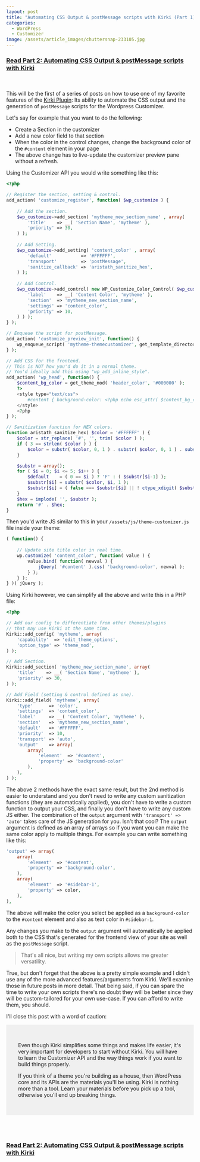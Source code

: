```yaml
---
layout: post
title: "Automating CSS Output & postMessage scripts with Kirki (Part 1)"
categories:
  - WordPress
  - Customizer
image: /assets/article_images/chuttersnap-233105.jpg
---
```


### [Read Part 2: Automating CSS Output & postMessage scripts with Kirki](http://aristath.github.io/wordpress/customizer/2017/07/04/customizer-output-part-2.html)
<br><br>
This will be the first of a series of posts on how to use one of my favorite features of the [Kirki Plugin](https://wordpress.org/plugins/kirki): Its ability to automate the CSS output and the generation of `postMessage` scripts for the Wordpress Customizer.

Let's say for example that you want to do the following:
* Create a Section in the customizer
* Add a new color field to that section
* When the color in the control changes, change the background color of the `#content` element in your page
* The above change has to live-update the customizer preview pane without a refresh.

Using the Customizer API you would write something like this:

```php
<?php

// Register the section, setting & control.
add_action( 'customize_register', function( $wp_customize ) {
    
    // Add the section.
    $wp_customize->add_section( 'mytheme_new_section_name' , array(
        'title'    => __( 'Section Name', 'mytheme' ),
        'priority' => 30,
    ) );
    
    // Add Setting.
    $wp_customize->add_setting( 'content_color' , array(
        'default'           => '#FFFFFF',
        'transport'         => 'postMessage',
        'sanitize_callback' => 'aristath_sanitize_hex',
    ) );
    
    // Add Control.
    $wp_customize->add_control( new WP_Customize_Color_Control( $wp_customize, 'content_color', array(
        'label'    => __( 'Content Color', 'mytheme' ),
        'section'  => 'mytheme_new_section_name',
        'settings' => 'content_color',
        'priority' => 10,
    ) ) );
} );

// Enqueue the script for postMessage.
add_action( 'customize_preview_init', function() {
    wp_enqueue_script( 'mytheme-themecustomizer', get_template_directory_uri() . '/assets/js/theme-customizer.js', array( 'jquery','customize-preview' ), false, true )
} );

// Add CSS for the frontend.
// This is NOT how you'd do it in a normal theme.
// You'd ideally add this using "wp_add_inline_style".
add_action( 'wp_head', function() {
    $content_bg_color = get_theme_mod( 'header_color', '#000000' );
    ?>
    <style type="text/css">
        #content { background-color: <?php echo esc_attr( $content_bg_color ); ?>; }
    </style>
    <?php
} );

// Sanitization function for HEX colors.
function aristath_sanitize_hex( $color = '#FFFFFF' ) {
    $color = str_replace( '#', '', trim( $color ) );
    if ( 3 == strlen( $color ) ) {
        $color = substr( $color, 0, 1 ) . substr( $color, 0, 1 ) . substr( $color, 1, 1 ) . substr( $color, 1, 1 ) . substr( $color, 2, 1 ) . substr( $color, 2, 1 );
    }

    $substr = array();
    for ( $i = 0; $i <= 5; $i++ ) {
        $default    = ( 0 == $i ) ? 'F' : ( $substr[$i-1] );
        $substr[$i] = substr( $color, $i, 1 );
        $substr[$i] = ( false === $substr[$i] || ! ctype_xdigit( $substr[$i] ) ) ? $default : $substr[$i];
    }
    $hex = implode( '', $substr );
    return '#' . $hex;
}
```
Then you'd write JS similar to this in your `/assets/js/theme-customizer.js` file inside your theme:

```js
( function() {
    
    // Update site title color in real time.
	wp.customize( 'content_color', function( value ) {
		value.bind( function( newval ) {
			jQuery( '#content' ).css( 'background-color', newval );
		} );
	} );
} )( jQuery );
```

Using Kirki however, we can simplify all the above and write this in a PHP file:

```php
<?php

// Add our config to differentiate from other themes/plugins 
// that may use Kirki at the same time.
Kirki::add_config( 'mytheme', array(
	'capability'  => 'edit_theme_options',
	'option_type' => 'theme_mod',
) );

// Add Section.
Kirki::add_section( 'mytheme_new_section_name', array(
	'title'    => __( 'Section Name', 'mytheme' ),
	'priority' => 30,
) );

// Add Field (setting & control defined as one).
Kirki::add_field( 'mytheme', array(
	'type'      => 'color',
	'settings'  => 'content_color',
	'label'     => __( 'Content Color', 'mytheme' ),
	'section'   => 'mytheme_new_section_name',
	'default'   => '#FFFFFF',
	'priority'  => 10,
	'transport' => 'auto',
	'output'    => array(
		array(
			'element'  => '#content',
			'property' => 'background-color'
		),
	),
) );
```

The above 2 methods have the exact same result, but the 2nd method is easier to understand and you don't need to write any custom sanitization functions (they are automatically applied), you don't have to write a custom function to output your CSS, and finally you don't have to write any custom JS either. The combination of the `output` argument with `'transport' => 'auto'` takes care of the JS generation for you. Isn't that cool? The `output` argument is defined as an array of arrays so if you want you can make the same color apply to multiple things. For example you can write something like this:

```php
'output' => array(
    array(
        'element'  => '#content',
        'property' => 'background-color',
    ),
    array(
        'element'  => '#sidebar-1',
        'property' => color,
    ),
),
```

The above will make the color you select be applied as a `background-color` to the `#content` element and also as text color in `#sidebar-1`.

Any changes you make to the `output` argument will automatically be applied both to the CSS that's generated for the frontend view of your site as well as the `postMessage` script.

> That's all nice, but writing my own scripts allows me greater versatility.

True, but don't forget that the above is a pretty simple example and I didn't use any of the more advanced features/arguments from Kirki. We'll examine those in future posts in more detail. That being said, if you can spare the time to write your own scripts there's no doubt they will be better since they will be custom-tailored for your own use-case. If you can afford to write them, you should.

I'll close this post with a word of caution:

<div style="background-color:rgba(0,0,0,.05);padding:2rem;">
<p>Even though Kirki simplifies some things and makes life easier, it's very important for developers to start without Kirki. You will have to learn the Customizer API and the way things work if you want to build things properly.</p>
<p>If you think of a theme you're building as a house, then WordPress core and its APIs are the materials you'll be using. Kirki is nothing more than a tool. Learn your materials before you pick up a tool, otherwise you'll end up breaking things.</p>
</div>

<br><br>

### [Read Part 2: Automating CSS Output & postMessage scripts with Kirki](http://aristath.github.io/wordpress/customizer/2017/07/04/customizer-output-part-2.html)
